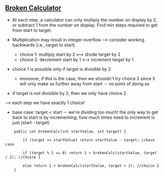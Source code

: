 ## [Broken Calculator](https://leetcode.com/problems/broken-calculator/)

- At each step, a calculator can only multiply the number on display by 2, or subtract 1 from the number on display. Find min steps required to get from start to target.

- Multiplication may result in integer overflow --> consider working backwards (i.e., target to start)
  - choice 1: multiply start by 2 <--> divide target by 2
  - choice 2: decrement start  by 1 <--> increment target by 1

- choice 1 is possible only if target is divisible by 2
  - moreover, if this is the case, then we shouldn't try choice 2 since it will only make us further away from start -- no point of doing so
- if target is not divisible by 2, then we only have choice 2

--> each step we have exactly 1 choice!

- base case: target < start -- we're dividing too much! the only way to get back to start is by incrementing; how much times need to increment is just (start - target)

```
    public int brokenCalc(int startValue, int target) {
    
        if (target <= startValue) return startValue - target; //base case
        
        if (target % 2 == 0) return 1 + brokenCalc(startValue, target / 2); //choice 1
        
        else return 1 + brokenCalc(startValue, target + 1); //choice 2
    }
```
